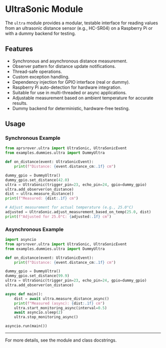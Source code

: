 # UltraSonic Module

The `ultra` module provides a modular, testable interface for reading values from an ultrasonic distance sensor (e.g., HC-SR04) on a Raspberry Pi or with a dummy backend for testing.

## Features

- Synchronous and asynchronous distance measurement.
- Observer pattern for distance update notifications.
- Thread-safe operations.
- Custom exception handling.
- Dependency injection for GPIO interface (real or dummy).
- Raspberry Pi auto-detection for hardware integration.
- Suitable for use in multi-threaded or async applications.
- Adjustable measurement based on ambient temperature for accurate results.
- Dummy backend for deterministic, hardware-free testing.

## Usage

### Synchronous Example

```python
from aprsrover.ultra import UltraSonic, UltraSonicEvent
from examples.dummies.ultra import DummyUltra

def on_distance(event: UltraSonicEvent):
    print(f"Distance: {event.distance_cm:.1f} cm")

dummy_gpio = DummyUltra()
dummy_gpio.set_distance(42.0)
ultra = UltraSonic(trigger_pin=23, echo_pin=24, gpio=dummy_gpio)
ultra.add_observer(on_distance)
dist = ultra.measure_distance()
print(f"Measured: {dist:.1f} cm")

# Adjust measurement for actual temperature (e.g., 25.0°C)
adjusted = UltraSonic.adjust_measurement_based_on_temp(25.0, dist)
print(f"Adjusted for 25.0°C: {adjusted:.1f} cm")
```

### Asynchronous Example

```python
import asyncio
from aprsrover.ultra import UltraSonic, UltraSonicEvent
from examples.dummies.ultra import DummyUltra

def on_distance(event: UltraSonicEvent):
    print(f"Distance: {event.distance_cm:.1f} cm")

dummy_gpio = DummyUltra()
dummy_gpio.set_distance(99.9)
ultra = UltraSonic(trigger_pin=23, echo_pin=24, gpio=dummy_gpio)
ultra.add_observer(on_distance)

async def main():
    dist = await ultra.measure_distance_async()
    print(f"Measured (async): {dist:.1f} cm")
    ultra.start_monitoring_async(interval=0.5)
    await asyncio.sleep(2)
    ultra.stop_monitoring_async()

asyncio.run(main())
```

---

For more details, see the module and class docstrings.